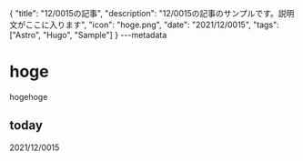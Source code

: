 {
  "title": "12/0015の記事",
  "description": "12/0015の記事のサンプルです。説明文がここに入ります",
  "icon": "hoge.png",
  "date": "2021/12/0015",
  "tags": ["Astro", "Hugo", "Sample"]
}
---metadata

# hoge
hogehoge

## today
2021/12/0015